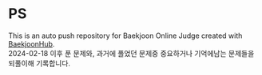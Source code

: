 # PS
This is an auto push repository for Baekjoon Online Judge created with [BaekjoonHub](https://github.com/BaekjoonHub/BaekjoonHub).
<br> 2024-02-18 이후 푼 문제와, 과거에 풀었던 문제중 중요하거나 기억에남는 문제들을 되풀이해 기록합니다.
